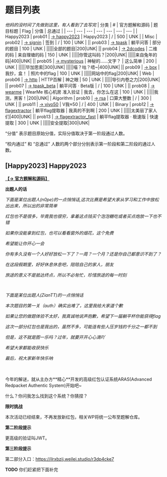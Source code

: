 # 题目列表
<em>他妈的没时间了先做到这里，有人看到了去写完</em>
| 分类 | # | 官方题解和源码 | 题目标题 | Flag | 分值 | 总通过 |
| --- | --- | --- | --- | --- | --- | --- |
| Happy2023 | prob01 | [→ happy2023](../official_writeup/happy2023/) | Happy2023 | / | 500 | UNK |
| Misc      | prob02 | [→ signin](../official_writeup/signin/) | 签到 | / | 100 | UNK |
|| prob03 | [→ tpask](../official_writeup/tpask/) | 躺平问答 | 部分的题目 | 100 | UNK |
|||||全部的题目|200|UNK|
|| prob04 | [→ 2dcodes](../official_writeup/2dcodes/) | 二维的码 | 来自理塘的码 | 150 | UNK |
|||||你管这叫码？|200|UNK|
|||||来自兔年的码|400|UNK|
|| prob05 | [→ mysterious](../official_writeup/mysterious/) | 神秘的……文字？ | 这么简单 | 200 | UNK |
|||||毕加思索|300|UNK|
|||||喵？咕？唔~|400|UNK|
|| prob09 | [→ box](../official_writeup/box/) | 我抄，盒！ | 照片中的flag | 100 | UNK |
|||||网站中的flag|200|UNK|
| Web       | prob06 | [→ http](../official_writeup/http/) | HTTP百解 | 神之眼 | 50 | UNK |
|||||导引内卷之力|200|UNK|
|| prob07 | [→ tpask_beta](../official_writeup/tpask_beta/) | 躺平问答 · Beta版 | / | 100 | UNK |
|| prob08 | [→ wearme](../official_writeup/wearme/) | WearMe 核心机房 准入验证 | 我去，你怎么在这 | 100 | UNK |
|||||我测，黑客！|200|UNK|
| Algorithm       | prob10 | [→ rsa](../official_writeup/rsa/) | 口算大整数 | / | 300 | UNK |
|| prob11 | [→ vivo50](../official_writeup/vivo50/) | V我≈50 | / | 400 | UNK |
| Binary          | prob12 | [→ flagextractor](../official_writeup/flagextractor/) | 躺平flag提取器 | 我真的不到啊 | 200 | UNK |
|||||太美丽了家人们|400|UNK|
|| prob13 | [→ flagextractor_fast](../official_writeup/flagextractor_fast/) | 躺平flag提取器 · 极速版 | 快速提取 | 300 | UNK |
|||||安全提取|300|UNK|


“分值” 表示题目原始分值，实际分值取决于第一阶段通过人数。

“校内通过” 和 “总通过” 人数的两个部分分别表示第一阶段和第二阶段的通过人数。

## [Happy2023] Happy2023

**[【→ 官方题解和源码】](../official_writeup/happy2023/)**
<div class="well">
<strong>出题人的话</strong>
<em>
<br>
<p>下面是某位出题人(n0pe)的一点悄悄话,这次比赛是希望大家从学习和工作中放松出出来，所以出的非常简单</p>
<p>红包也不是很多，毕竟我也很穷，拿着这点钱买个泡泡糖吃或者买点炮放一下也不错</p>
<p>如果你没能拿到红包，也可以看看窗外的烟花，这个免费</p>
<p>希望能让你开心一会</p>
<p>你有多久没有一个人好好放松一下了？一周？一个月？还是你自己都意识不到了？</p>
<p>在这段假期里，好好休息休息吧，陪陪自己的家人，朋友</p>
<p>旅途的意义不是抵达终点，所以不必匆忙，珍惜旅途的每一时刻</p>
<br>
<p>下面是某位出题人(ZianTT)的一点悄悄话</p>
<p>本次题目的第一关（auth）确实出难了，这里我给大家道个歉</p>
<p>如果让您的做题体验不太好，我真诚地说声抱歉，希望下一届躺平杯你能获得flag</p>
<p>这次一部分红包也是我出的，虽然不多，可能连有些人压岁钱的千分之一都不到</p>
<p>但是，这不就是图一乐吗？过年，就要开开心心滴吖</p>
<p>希望大家都能收获快乐</o>
<p>最后，祝大家新年快乐呐</p>
<br><br>
</em>
</div>
今年的解谜，就从主办方**精心**开发的高级红包认证系统ARAS(Advanced Redpacket Authentic System)开始吧~

什么？你问我怎么找到这个系统？你猜捏？
<!-- ARAS domain prob01.weilei.studio -->
<div class="well">
<strong>限时挑战</strong>
<br>
<p>本次活动已经结束，不再发放新红包，相关WP将统一公布至题解仓库。</p>
</div>
<div class="well">
<strong>第二阶段提示</strong>
<br>
<p>更高级的验证叫JWT。</p>
</div>
<div class="well">
<strong>第三阶段提示</strong>
<br>
<p>第二部分入口：<a href="https://ilrxbzij.weilei.studio/r3dp4cke7">https://ilrxbzij.weilei.studio/r3dp4cke7</a></p>
</div>

__TODO__ 你们赶紧把下面补完